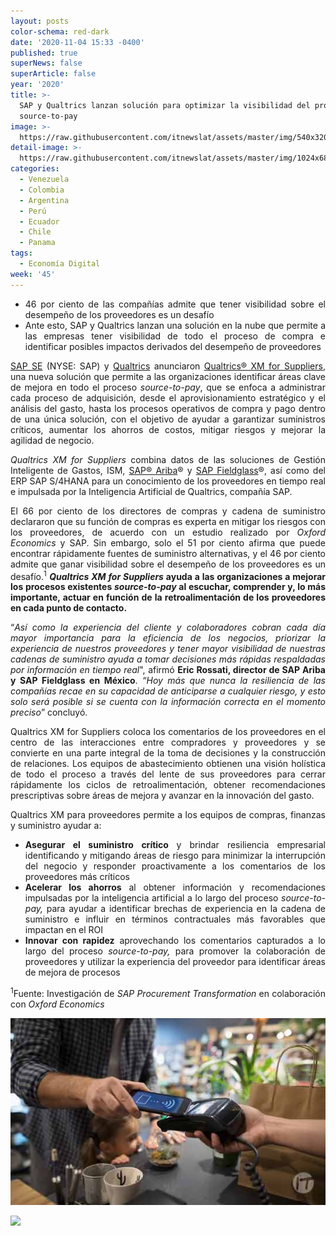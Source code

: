 ```yaml
---
layout: posts
color-schema: red-dark
date: '2020-11-04 15:33 -0400'
published: true
superNews: false
superArticle: false
year: '2020'
title: >-
  SAP y Qualtrics lanzan solución para optimizar la visibilidad del proceso 
  source-to-pay
image: >-
  https://raw.githubusercontent.com/itnewslat/assets/master/img/540x320/Pago-NFC-p.jpg
detail-image: >-
  https://raw.githubusercontent.com/itnewslat/assets/master/img/1024x680/Pago-NFC-g.jpg
categories:
  - Venezuela
  - Colombia
  - Argentina
  - Perú
  - Ecuador
  - Chile
  - Panama
tags:
  - Economía Digital
week: '45'
---
```

<ul style="text-align: justify;">
	<li>46 por ciento de las compañías admite que tener visibilidad sobre el desempeño de los proveedores es un desafío</li>
	<li>Ante esto, SAP y Qualtrics lanzan una solución en la nube que permite a las empresas tener visibilidad de todo el proceso de compra e identificar posibles impactos derivados del desempeño de proveedores</li>
</ul>
<p style="text-align: justify;"><a href="http://www.sap.com/">SAP SE</a> (NYSE: SAP) y <a href="http://www.qualtrics.com/">Qualtrics</a> anunciaron <a href="https://www.ariba.com/solutions/solutions-overview/supplier-management/supplier-experience-management?campaigncode=CRM-IS20-PRL-OOCWA01">Qualtrics® XM for Suppliers</a>, una nueva solución que permite a las organizaciones identificar áreas clave de mejora en todo el proceso <em>source-to-pay</em>, que se enfoca a administrar cada proceso de adquisición, desde el aprovisionamiento estratégico y el análisis del gasto, hasta los procesos operativos de compra y pago dentro de una única solución, con el objetivo de ayudar a garantizar suministros críticos, aumentar los ahorros de costos, mitigar riesgos y mejorar la agilidad de negocio.</p>
<p style="text-align: justify;"><em>Qualtrics XM for Suppliers</em> combina datos de las soluciones de Gestión Inteligente de Gastos, ISM, <a href="http://www.ariba.com/?campaigncode=CRM-IS20-PRL-OOCWA01">SAP® Ariba</a>® y <a href="http://www.fieldglass.com/?campaigncode=CRM-IS20-PRL-OOCWA02">SAP Fieldglass</a>®, así como del ERP SAP S/4HANA para un conocimiento de los proveedores en tiempo real e impulsada por la Inteligencia Artificial de Qualtrics, compañía SAP.</p>
<p style="text-align: justify;">El 66 por ciento de los directores de compras y cadena de suministro declararon que su función de compras es experta en mitigar los riesgos con los proveedores, de acuerdo con un estudio realizado por <em>Oxford Economics</em> y SAP. Sin embargo, solo el 51 por ciento afirma que puede encontrar rápidamente fuentes de suministro alternativas, y el 46 por ciento admite que ganar visibilidad sobre el desempeño de los proveedores es un desafío.<sup>1</sup> <strong><em>Qualtrics XM for Suppliers</em></strong><strong> ayuda a las organizaciones a mejorar los procesos existentes <em>source-to-pay </em>al escuchar, comprender y, lo más importante, actuar en función de la retroalimentación de los proveedores en cada punto de contacto.</strong></p>
<p style="text-align: justify;">“<em>Así como la experiencia del cliente y colaboradores cobran cada día mayor importancia para la eficiencia de los negocios, priorizar la experiencia de nuestros proveedores y tener mayor visibilidad de nuestras cadenas de suministro ayuda a tomar decisiones más rápidas respaldadas por información en tiempo real</em>", afirmó <strong>Eric Rossati, director de SAP Ariba y SAP Fieldglass en México</strong>. <em>“Hoy más que nunca la resiliencia de las compañías recae en su capacidad de anticiparse a cualquier riesgo, y esto solo será posible si se cuenta con la información correcta en el momento preciso</em>” concluyó.</p>
<p style="text-align: justify;">Qualtrics XM for Suppliers coloca los comentarios de los proveedores en el centro de las interacciones entre compradores y proveedores y se convierte en una parte integral de la toma de decisiones y la construcción de relaciones. Los equipos de abastecimiento obtienen una visión holística de todo el proceso a través del lente de sus proveedores para cerrar rápidamente los ciclos de retroalimentación, obtener recomendaciones prescriptivas sobre áreas de mejora y avanzar en la innovación del gasto.</p>
<p style="text-align: justify;">Qualtrics XM para proveedores permite a los equipos de compras, finanzas y suministro ayudar a:</p>

<ul style="text-align: justify;">
	<li><strong>Asegurar el suministro crítico </strong>y brindar resiliencia empresarial identificando y mitigando áreas de riesgo para minimizar la interrupción del negocio y responder proactivamente a los comentarios de los proveedores más críticos</li>
	<li><strong>Acelerar los ahorros</strong> al obtener información y recomendaciones impulsadas por la inteligencia artificial a lo largo del proceso <em>source-to-pay,</em> para ayudar a identificar brechas de experiencia en la cadena de suministro e influir en términos contractuales más favorables que impactan en el ROI</li>
	<li><strong>Innovar con rapidez</strong> aprovechando los comentarios capturados a lo largo del proceso <em>source-to-pay,</em> para promover la colaboración de proveedores y utilizar la experiencia del proveedor para identificar áreas de mejora de procesos</li>
</ul>
<p style="text-align: justify;"><sup>1</sup>Fuente: Investigación de <em>SAP Procurement Transformation</em> en colaboración con <em>Oxford Economics</em></p>

![](https://raw.githubusercontent.com/itnewslat/assets/master/img/540x320/Pago-NFC-p.jpg)

<img src="https://tracker.metricool.com/c3po.jpg?hash=56f88a41e39ab42c063cc51676587a04"/>